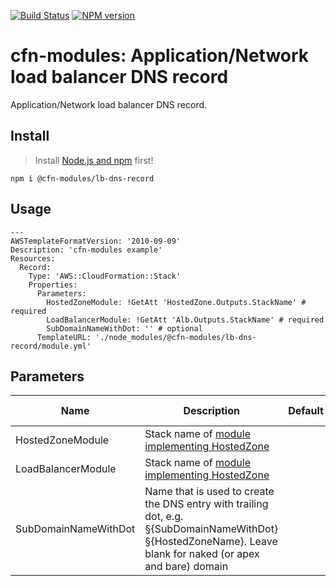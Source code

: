 [![Build Status](https://travis-ci.org/cfn-modules/lb-dns-record.svg?branch=master)](https://travis-ci.org/cfn-modules/lb-dns-record)
[![NPM version](https://img.shields.io/npm/v/@cfn-modules/lb-dns-record.svg)](https://www.npmjs.com/package/@cfn-modules/lb-dns-record)

# cfn-modules: Application/Network load balancer DNS record

Application/Network load balancer DNS record.

## Install

> Install [Node.js and npm](https://nodejs.org/) first!

```
npm i @cfn-modules/lb-dns-record
```

## Usage

```
---
AWSTemplateFormatVersion: '2010-09-09'
Description: 'cfn-modules example'
Resources:
  Record:
    Type: 'AWS::CloudFormation::Stack'
    Properties:
      Parameters:
        HostedZoneModule: !GetAtt 'HostedZone.Outputs.StackName' # required
        LoadBalancerModule: !GetAtt 'Alb.Outputs.StackName' # required
        SubDomainNameWithDot: '' # optional
      TemplateURL: './node_modules/@cfn-modules/lb-dns-record/module.yml'
```

## Parameters

<table>
  <thead>
    <tr>
      <th>Name</th>
      <th>Description</th>
      <th>Default</th>
      <th>Required?</th>
      <th>Allowed values</th>
    </tr>
  </thead>
  <tbody>
    <tr>
      <td>HostedZoneModule</td>
      <td>Stack name of <a href="https://www.npmjs.com/search?q=keywords:cfn-modules:HostedZone">module implementing HostedZone</a></td>
      <td></td>
      <td>yes</td>
      <td></td>
    </tr>
    <tr>
      <td>LoadBalancerModule</td>
      <td>Stack name of <a href="https://www.npmjs.com/search?q=keywords:cfn-modules:LoadBalancer">module implementing HostedZone</a></td>
      <td></td>
      <td>no</td>
      <td></td>
    </tr>
    <tr>
      <td>SubDomainNameWithDot</td>
      <td>Name that is used to create the DNS entry with trailing dot, e.g. §{SubDomainNameWithDot}§{HostedZoneName}. Leave blank for naked (or apex and bare) domain</td>
      <td></td>
      <td>no</td>
      <td></td>
    </tr>
  </tbody>
</table>
